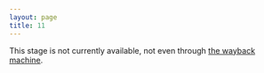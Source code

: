 ```yaml
---
layout: page
title: 11
---
```

This stage is not currently available, not even through [the wayback machine](https://web.archive.org/). 